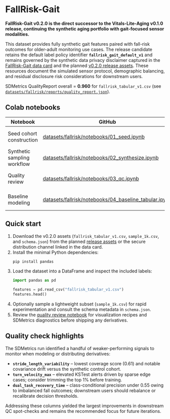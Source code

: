 # FallRisk-Gait

**FallRisk-Gait v0.2.0 is the direct successor to the Vitals-Lite-Aging v0.1.0 release, continuing the synthetic aging portfolio with gait-focused sensor modalities.**

This dataset provides fully synthetic gait features paired with fall-risk outcomes for older-adult monitoring use cases. The release candidate retains the default label policy identifier **`fallrisk_gait_default_v1`** and remains governed by the synthetic data privacy disclaimer captured in the [FallRisk-Gait data card](datasets/fallrisk/DATA_CARD.md) and the planned [v0.2.0 release assets](https://github.com/Fallrisk-gait/Fallrisk-gait/releases/tag/v0.2.0). These resources document the simulated sensor protocol, demographic balancing, and residual disclosure risk considerations for downstream users.

SDMetrics QualityReport overall = **0.960** for `fallrisk_tabular_v1.csv` (see [`datasets/fallrisk/reports/quality_report.json`](datasets/fallrisk/reports/quality_report.json)).

## Colab notebooks

| Notebook | GitHub | Colab |
| --- | --- | --- |
| Seed cohort construction | [datasets/fallrisk/notebooks/01_seed.ipynb](datasets/fallrisk/notebooks/01_seed.ipynb) | [![Open in Colab](https://colab.research.google.com/assets/colab-badge.svg)](https://colab.research.google.com/github/Fallrisk-gait/Fallrisk-gait/blob/main/datasets/fallrisk/notebooks/01_seed.ipynb) |
| Synthetic sampling workflow | [datasets/fallrisk/notebooks/02_synthesize.ipynb](datasets/fallrisk/notebooks/02_synthesize.ipynb) | [![Open in Colab](https://colab.research.google.com/assets/colab-badge.svg)](https://colab.research.google.com/github/Fallrisk-gait/Fallrisk-gait/blob/main/datasets/fallrisk/notebooks/02_synthesize.ipynb) |
| Quality review | [datasets/fallrisk/notebooks/03_qc.ipynb](datasets/fallrisk/notebooks/03_qc.ipynb) | [![Open in Colab](https://colab.research.google.com/assets/colab-badge.svg)](https://colab.research.google.com/github/Fallrisk-gait/Fallrisk-gait/blob/main/datasets/fallrisk/notebooks/03_qc.ipynb) |
| Baseline modeling | [datasets/fallrisk/notebooks/04_baseline_tabular.ipynb](datasets/fallrisk/notebooks/04_baseline_tabular.ipynb) | [![Open in Colab](https://colab.research.google.com/assets/colab-badge.svg)](https://colab.research.google.com/github/Fallrisk-gait/Fallrisk-gait/blob/main/datasets/fallrisk/notebooks/04_baseline_tabular.ipynb) |

## Quick start

1. Download the v0.2.0 assets (`fallrisk_tabular_v1.csv`, `sample_1k.csv`, and `schema.json`) from the planned [release assets](https://github.com/Fallrisk-gait/Fallrisk-gait/releases/tag/v0.2.0) or the secure distribution channel linked in the data card.
2. Install the minimal Python dependencies:
   ```bash
   pip install pandas
   ```
3. Load the dataset into a DataFrame and inspect the included labels:
   ```python
   import pandas as pd

   features = pd.read_csv("fallrisk_tabular_v1.csv")
   features.head()
   ```
4. Optionally sample a lightweight subset (`sample_1k.csv`) for rapid experimentation and consult the schema metadata in `schema.json`.
5. Review the [quality review notebook](datasets/fallrisk/notebooks/03_qc.ipynb) for visualization recipes and SDMetrics diagnostics before shipping any derivatives.

## Quality check highlights

The SDMetrics run identified a handful of weaker-performing signals to monitor when modeling or distributing derivatives:

- **`stride_length_variability`** – lowest coverage score (0.61) and notable covariance drift versus the synthetic control cohort.
- **`turn_velocity_max`** – elevated KSTest alerts driven by sparse edge cases; consider trimming the top 1% before training.
- **`dual_task_recovery_time`** – class-conditional precision under 0.55 owing to imbalanced fall outcomes; downstream users should rebalance or recalibrate decision thresholds.

Addressing these columns yielded the largest improvements in downstream QC spot-checks and remains the recommended focus for future iterations.
